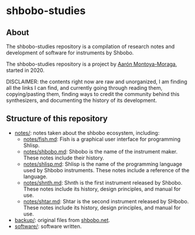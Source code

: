 # shbobo-studies

## About

The shbobo-studies repository is a compilation of research notes and development of software for instruments by Shbobo.

The shbobo-studies repository is a project by [Aarón Montoya-Moraga](https://montoyamoraga.io/), started in 2020.

DISCLAIMER: the contents right now are raw and unorganized, I am finding all the links I can find, and currently going through reading them, copying/pasting them, finding ways to credit the community behind this synthesizers, and documenting the history of its development.

## Structure of this repository

* [notes/](notes/): notes taken about the shbobo ecosystem, including:
  * [notes/fish.md](notes/fish.md): Fish is a graphical user interface for programming Shlisp.
  * [notes/shbobo.md](notes/shbobo.md): Shbobo is the name of the instrument maker. These notes include their history.
  * [notes/shlisp.md](notes/shlisp.md): Shlisp is the name of the programming language used by Shbobo instruments. These notes include a reference of the language.
  * [notes/shnth.md](notes/shnth.md): Shnth is the first instrument released by Shbobo. These notes include its history, design principles, and manual for use.
  * [notes/shtar.md](notes/shtar.md): Shtar is the second instrument released by SHbobo. These notes include its history, design principles, and manual for use.
* [backup/](backup/): original files from [shbobo.net](http://shbobo.net/).
* [software/](software/): software written.
